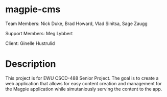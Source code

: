 # magpie-cms
Team Members: Nick Duke, Brad Howard, Vlad Sinitsa, Sage Zaugg

Support Members: Meg Lybbert

Client: Ginelle Hustrulid

# Description
This project is for EWU CSCD-488 Senior Project. The goal is to create a web application that allows for easy content creation and management for the Magpie application while simutaniously serving the content to the app.
